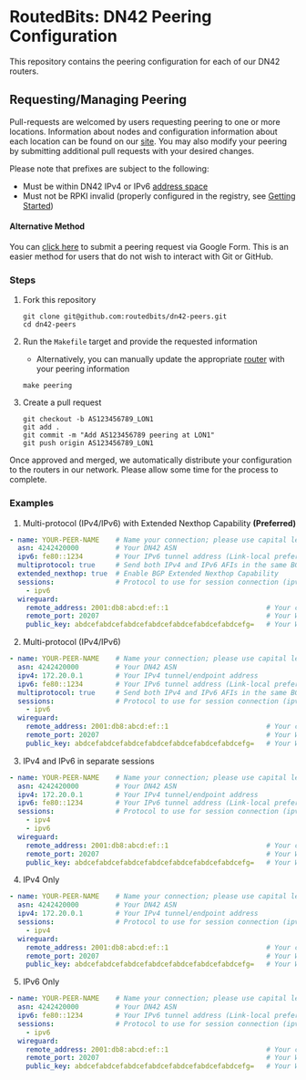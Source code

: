 # RoutedBits: DN42 Peering Configuration

This repository contains the peering configuration for each of our
DN42 routers.

## Requesting/Managing Peering

Pull-requests are welcomed by users requesting peering to one or
more locations. Information about nodes and configuration information about
each location can be found on our [site](https://dn42.routedbits.com/nodes).
You may also modify your peering by submitting additional pull requests with
your desired changes.

Please note that prefixes are subject to the following:

* Must be within DN42 IPv4 or IPv6 [address space](https://dn42.eu/howto/Address-Space)
* Must not be RPKI invalid (properly configured in the registry, see 
[Getting Started](https://dn42.eu/howto/Getting-Started))

#### Alternative Method

You can [click here](https://forms.gle/rt9YZ8AoFfX5YmE8A) to submit a peering request via Google Form. This is an easier method for users that do not wish to interact with Git or GitHub.

### Steps

1. Fork this repository

    ```
    git clone git@github.com:routedbits/dn42-peers.git
    cd dn42-peers
    ```

2. Run the `Makefile` target and provide the requested information
    * Alternatively, you can manually update the appropriate [router](routers/) with your peering information

    ```
    make peering
    ```

3. Create a pull request

    ```
    git checkout -b AS123456789_LON1
    git add .
    git commit -m "Add AS123456789 peering at LON1"
    git push origin AS123456789_LON1
    ```

Once approved and merged, we automatically distribute your configuration to the routers in our network.
Please allow some time for the process to complete.

### Examples

1. Multi-protocol (IPv4/IPv6) with Extended Nexthop Capability **(Preferred)**

```yaml
- name: YOUR-PEER-NAME    # Name your connection; please use capital letters and dashes only
  asn: 4242420000         # Your DN42 ASN
  ipv6: fe80::1234        # Your IPv6 tunnel address (Link-local preferred, /64 assumed unless specified)
  multiprotocol: true     # Send both IPv4 and IPv6 AFIs in the same BGP session
  extended_nexthop: true  # Enable BGP Extended Nexthop Capability
  sessions:               # Protocol to use for session connection (ipv6)
    - ipv6
  wireguard:
    remote_address: 2001:db8:abcd:ef::1                        # Your clear net/public IPv4 or IPv6 address (or FQDN)
    remote_port: 20207                                         # Your WireGuard Listen Port
    public_key: abdcefabdcefabdcefabdcefabdcefabdcefabdcefg=   # Your WireGuard Public Key
```

2. Multi-protocol (IPv4/IPv6)

```yaml
- name: YOUR-PEER-NAME    # Name your connection; please use capital letters and dashes only
  asn: 4242420000         # Your DN42 ASN
  ipv4: 172.20.0.1        # Your IPv4 tunnel/endpoint address
  ipv6: fe80::1234        # Your IPv6 tunnel address (Link-local preferred, /64 assumed unless specified)
  multiprotocol: true     # Send both IPv4 and IPv6 AFIs in the same BGP session
  sessions:               # Protocol to use for session connection (ipv4 or ipv6)
    - ipv6
  wireguard:
    remote_address: 2001:db8:abcd:ef::1                        # Your clear net/public IPv4 or IPv6 address (or FQDN)
    remote_port: 20207                                         # Your WireGuard Listen Port
    public_key: abdcefabdcefabdcefabdcefabdcefabdcefabdcefg=   # Your WireGuard Public Key
```

3. IPv4 and IPv6 in separate sessions

```yaml
- name: YOUR-PEER-NAME    # Name your connection; please use capital letters and dashes only
  asn: 4242420000         # Your DN42 ASN
  ipv4: 172.20.0.1        # Your IPv4 tunnel/endpoint address
  ipv6: fe80::1234        # Your IPv6 tunnel address (Link-local preferred, /64 assumed unless specified)
  sessions:               # Protocol to use for session connection (ipv4 and ipv6)
    - ipv4
    - ipv6
  wireguard:
    remote_address: 2001:db8:abcd:ef::1                        # Your clear net/public IPv4 or IPv6 address (or FQDN)
    remote_port: 20207                                         # Your WireGuard Listen Port
    public_key: abdcefabdcefabdcefabdcefabdcefabdcefabdcefg=   # Your WireGuard Public Key
```

4. IPv4 Only

```yaml
- name: YOUR-PEER-NAME    # Name your connection; please use capital letters and dashes only
  asn: 4242420000         # Your DN42 ASN
  ipv4: 172.20.0.1        # Your IPv4 tunnel/endpoint address
  sessions:               # Protocol to use for session connection (ipv4)
    - ipv4
  wireguard:
    remote_address: 2001:db8:abcd:ef::1                        # Your clear net/public IPv4 or IPv6 address (or FQDN)
    remote_port: 20207                                         # Your WireGuard Listen Port
    public_key: abdcefabdcefabdcefabdcefabdcefabdcefabdcefg=   # Your WireGuard Public Key
```

5. IPv6 Only

```yaml
- name: YOUR-PEER-NAME    # Name your connection; please use capital letters and dashes only
  asn: 4242420000         # Your DN42 ASN
  ipv6: fe80::1234        # Your IPv6 tunnel address (Link-local preferred, /64 assumed unless specified)
  sessions:               # Protocol to use for session connection (ipv4 or ipv6)
    - ipv6
  wireguard:
    remote_address: 2001:db8:abcd:ef::1                        # Your clear net/public IPv4 or IPv6 address (or FQDN)
    remote_port: 20207                                         # Your WireGuard Listen Port
    public_key: abdcefabdcefabdcefabdcefabdcefabdcefabdcefg=   # Your WireGuard Public Key
```
